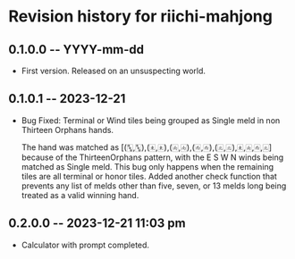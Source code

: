 # Revision history for riichi-mahjong

## 0.1.0.0 -- YYYY-mm-dd

* First version. Released on an unsuspecting world.

## 0.1.0.1 -- 2023-12-21

* Bug Fixed: Terminal or Wind tiles being grouped as Single meld in
  non Thirteen Orphans hands.

  The hand was matched as [(🀛,🀛),(🀀,🀀),(🀁,🀁),(🀂,🀂),(🀃,🀃),🀀,🀁,🀂,🀃]
  because of the ThirteenOrphans pattern, with the E S W N winds
  being matched as Single meld. This bug only happens when the
  remaining tiles are all terminal or honor tiles. Added another check
  function that prevents any list of melds other than five, seven, or
  13 melds long being treated as a valid winning hand.

## 0.2.0.0 -- 2023-12-21 11:03 pm

* Calculator with prompt completed.
